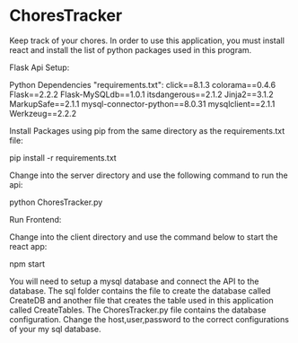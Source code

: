 # ChoresTracker

Keep track of your chores. In order to use this application, you must install react and install the list of python packages used in this program.

Flask Api Setup:

Python Dependencies "requirements.txt":
click==8.1.3
colorama==0.4.6
Flask==2.2.2
Flask-MySQLdb==1.0.1
itsdangerous==2.1.2
Jinja2==3.1.2
MarkupSafe==2.1.1
mysql-connector-python==8.0.31
mysqlclient==2.1.1
Werkzeug==2.2.2

Install Packages using pip from the same directory as the requirements.txt file:

pip install -r requirements.txt

Change into the server directory and use the following command to run the api:

python ChoresTracker.py

Run Frontend:

Change into the client directory and use the command below to start the react app:

npm start

You will need to setup a mysql database and connect the API to the database. The sql folder contains the file to create the database called CreateDB and another file that creates the table used in this application called CreateTables. The ChoresTracker.py file contains the database configuration. Change the host,user,password to the correct configurations of your my sql database.
